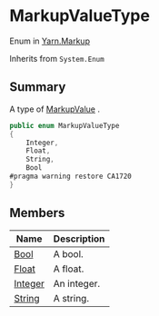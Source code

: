 # MarkupValueType

Enum in [Yarn.Markup](../)

Inherits from `System.Enum`

## Summary

A type of [MarkupValue](../yarn.markup.markupvalue/) .

```csharp
public enum MarkupValueType
{
    Integer,
    Float,
    String,
    Bool
#pragma warning restore CA1720
}
```

## Members

| Name                                              | Description |
| ------------------------------------------------- | ----------- |
| [Bool](yarn.markup.markupvaluetype.bool.md)       | A bool.     |
| [Float](yarn.markup.markupvaluetype.float.md)     | A float.    |
| [Integer](yarn.markup.markupvaluetype.integer.md) | An integer. |
| [String](yarn.markup.markupvaluetype.string.md)   | A string.   |
